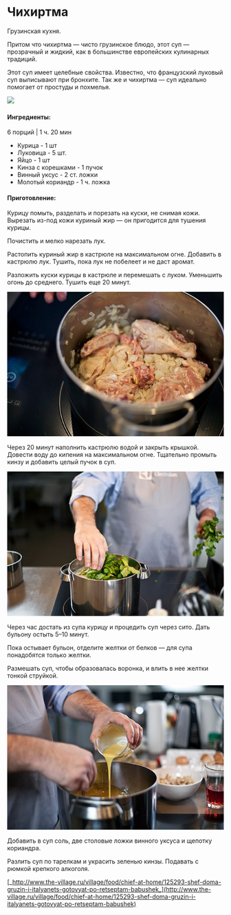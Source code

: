 ﻿---
image: https://s-media-cache-ak0.pinimg.com/564x/5b/40/26/5b402623d895e6da59d18e929d401cf8.jpg
---
# Чихиртма

Грузинская кухня.

Притом что чихиртма — чисто грузинское блюдо, этот суп — прозрачный и жидкий, как в большинстве европейских кулинарных традиций.

Этот суп имеет целебные свойства. Известно, что французский луковый суп выписывают при бронхите. Так же и чихиртма — суп идеально помогает от простуды и похмелья.

![](https://s-media-cache-ak0.pinimg.com/564x/5b/40/26/5b402623d895e6da59d18e929d401cf8.jpg)

#### Ингредиенты:

6 порций \| 1 ч. 20 мин

* Курица - 1 шт 
* Луковица - 5 шт.
* Яйцо - 1 шт
* Кинза с корешками - 1 пучок
* Винный уксус - 2 ст. ложки
* Молотый кориандр - 1 ч. ложка

#### Приготовление:

Курицу помыть, разделать и порезать на куски, не снимая кожи. Вырезать из-под кожи куриный жир — он пригодится для тушения курицы.

Почистить и мелко нарезать лук.

Растопить куриный жир в кастрюле на максимальном огне. Добавить в кастрюлю лук. Тушить, пока лук не побелеет и не даст аромат.

Разложить куски курицы в кастрюле и перемешать с луком. Уменьшить огонь до среднего. Тушить еще 20 минут.

 

![](../pics/ik4vv2u1nebxzaj5liwjdw-article.jpg)

Через 20 минут наполнить кастрюлю водой и закрыть крышкой. Довести воду до кипения на максимальном огне. Тщательно промыть кинзу и добавить целый пучок в суп.

![](../pics/m2u7rpmxrsz9ct-e06vxsq-article.jpg)

Через час достать из супа курицу и процедить суп через сито. Дать бульону остыть 5–10 минут.

Пока остывает бульон, отделите желтки от белков — для супа понадобятся только желтки.

Размешать суп, чтобы образовалась воронка, и влить в нее желтки тонкой струйкой.

![](../pics/plexuejs_bwin4mxwlrfka-article.jpg)

Добавить в суп соль, две столовые ложки винного уксуса и щепотку кориандра.

Разлить суп по тарелкам и украсить зеленью кинзы. Подавать с рюмкой крепкого алкоголя.

[_http://www.the-village.ru/village/food/chief-at-home/125293-shef-doma-gruzin-i-italyanets-gotovyat-po-retseptam-babushek_](http://www.the-village.ru/village/food/chief-at-home/125293-shef-doma-gruzin-i-italyanets-gotovyat-po-retseptam-babushek)

